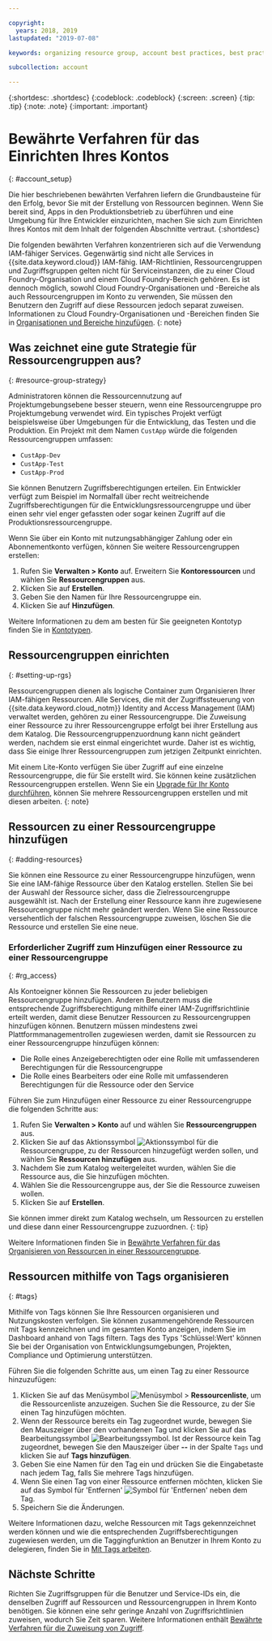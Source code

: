 ```yaml
---

copyright:
  years: 2018, 2019
lastupdated: "2019-07-08"

keywords: organizing resource group, account best practices, best practices account

subcollection: account

---
```


{:shortdesc: .shortdesc}
{:codeblock: .codeblock}
{:screen: .screen}
{:tip: .tip}
{:note: .note}
{:important: .important}


# Bewährte Verfahren für das Einrichten Ihres Kontos
{: #account_setup}

Die hier beschriebenen bewährten Verfahren liefern die Grundbausteine für den Erfolg, bevor Sie mit der Erstellung von Ressourcen beginnen. Wenn Sie bereit sind, Apps in den Produktionsbetrieb zu überführen und eine Umgebung für Ihre Entwickler einzurichten, machen Sie sich zum Einrichten Ihres Kontos mit dem Inhalt der folgenden Abschnitte vertraut.
{:shortdesc}

Die folgenden bewährten Verfahren konzentrieren sich auf die Verwendung IAM-fähiger Services. Gegenwärtig sind nicht alle Services in {{site.data.keyword.cloud}} IAM-fähig. IAM-Richtlinien, Ressourcengruppen und Zugriffsgruppen gelten nicht für Serviceinstanzen, die zu einer Cloud Foundry-Organisation und einem Cloud Foundry-Bereich gehören. Es ist dennoch möglich, sowohl Cloud Foundry-Organisationen und -Bereiche als auch Ressourcengruppen im Konto zu verwenden, Sie müssen den Benutzern den Zugriff auf diese Ressourcen jedoch separat zuweisen. Informationen zu Cloud Foundry-Organisationen und -Bereichen finden Sie in [Organisationen und Bereiche hinzufügen](/docs/account?topic=account-orgsspacesusers).
{: note}

## Was zeichnet eine gute Strategie für Ressourcengruppen aus?
{: #resource-group-strategy}

Administratoren können die Ressourcennutzung auf Projektumgebungsebene besser steuern, wenn eine Ressourcengruppe pro Projektumgebung verwendet wird. Ein typisches Projekt verfügt beispielsweise über Umgebungen für die Entwicklung, das Testen und die Produktion. Ein Projekt mit dem Namen `CustApp` würde die folgenden Ressourcengruppen umfassen:

* `CustApp-Dev`
* `CustApp-Test`
* `CustApp-Prod`

Sie können Benutzern Zugriffsberechtigungen erteilen. Ein Entwickler verfügt zum Beispiel im Normalfall über recht weitreichende Zugriffsberechtigungen für die Entwicklungsressourcengruppe und über einen sehr viel enger gefassten oder sogar keinen Zugriff auf die Produktionsressourcengruppe.

Wenn Sie über ein Konto mit nutzungsabhängiger Zahlung oder ein Abonnementkonto verfügen, können Sie weitere Ressourcengruppen erstellen:

1. Rufen Sie **Verwalten > Konto** auf. Erweitern Sie **Kontoressourcen** und wählen Sie **Ressourcengruppen** aus.
3. Klicken Sie auf **Erstellen**.
4. Geben Sie den Namen für Ihre Ressourcengruppe ein.
5. Klicken Sie auf **Hinzufügen**.

Weitere Informationen zu dem am besten für Sie geeigneten Kontotyp finden Sie in [Kontotypen](/docs/account?topic=account-accounts).


## Ressourcengruppen einrichten
{: #setting-up-rgs}

Ressourcengruppen dienen als logische Container zum Organisieren Ihrer IAM-fähigen Ressourcen. Alle Services, die mit der Zugriffssteuerung von {{site.data.keyword.cloud_notm}} Identity and Access Management (IAM) verwaltet werden, gehören zu einer Ressourcengruppe. Die Zuweisung einer Ressource zu ihrer Ressourcengruppe erfolgt bei ihrer Erstellung aus dem Katalog. Die Ressourcengruppenzuordnung kann nicht geändert werden, nachdem sie erst einmal eingerichtet wurde. Daher ist es wichtig, dass Sie einige Ihrer Ressourcengruppen zum jetzigen Zeitpunkt einrichten.

Mit einem Lite-Konto verfügen Sie über Zugriff auf eine einzelne Ressourcengruppe, die für Sie erstellt wird. Sie können keine zusätzlichen Ressourcengruppen erstellen. Wenn Sie ein [Upgrade für Ihr Konto durchführen](/docs/account?topic=account-upgrading-account), können Sie mehrere Ressourcengruppen erstellen und mit diesen arbeiten.
{: note}


## Ressourcen zu einer Ressourcengruppe hinzufügen
{: #adding-resources}

Sie können eine Ressource zu einer Ressourcengruppe hinzufügen, wenn Sie eine IAM-fähige Ressource über den Katalog erstellen. Stellen Sie bei der Auswahl der Ressource sicher, dass die Zielressourcengruppe ausgewählt ist. Nach der Erstellung einer Ressource kann ihre zugewiesene Ressourcengruppe nicht mehr geändert werden. Wenn Sie eine Ressource versehentlich der falschen Ressourcengruppe zuweisen, löschen Sie die Ressource und erstellen Sie eine neue.

### Erforderlicher Zugriff zum Hinzufügen einer Ressource zu einer Ressourcengruppe
{: #rg_access}

Als Kontoeigner können Sie Ressourcen zu jeder beliebigen Ressourcengruppe hinzufügen. Anderen Benutzern muss die entsprechende Zugriffsberechtigung mithilfe einer IAM-Zugriffsrichtlinie erteilt werden, damit diese Benutzer Ressourcen zu Ressourcengruppen hinzufügen können. Benutzern müssen mindestens zwei Plattformmanagementrollen zugewiesen werden, damit sie Ressourcen zu einer Ressourcengruppe hinzufügen können:

* Die Rolle eines Anzeigeberechtigten oder eine Rolle mit umfassenderen Berechtigungen für die Ressourcengruppe
* Die Rolle eines Bearbeiters oder eine Rolle mit umfassenderen Berechtigungen für die Ressource oder den Service

Führen Sie zum Hinzufügen einer Ressource zu einer Ressourcengruppe die folgenden Schritte aus:

1. Rufen Sie **Verwalten > Konto** auf und wählen Sie **Ressourcengruppen** aus.
2. Klicken Sie auf das Aktionssymbol ![Aktionssymbol](../icons/action-menu-icon.svg) für die Ressourcengruppe, zu der Ressourcen hinzugefügt werden sollen, und wählen Sie **Ressourcen hinzufügen** aus.
3. Nachdem Sie zum Katalog weitergeleitet wurden, wählen Sie die Ressource aus, die Sie hinzufügen möchten.
4. Wählen Sie die Ressourcengruppe aus, der Sie die Ressource zuweisen wollen.
5. Klicken Sie auf **Erstellen**.

Sie können immer direkt zum Katalog wechseln, um Ressourcen zu erstellen und diese dann einer Ressourcengruppe zuzuordnen.
{: tip}

Weitere Informationen finden Sie in [Bewährte Verfahren für das Organisieren von Ressourcen in einer Ressourcengruppe](/docs/resources?topic=resources-bp_resourcegroups).


## Ressourcen mithilfe von Tags organisieren
{: #tags}

Mithilfe von Tags können Sie Ihre Ressourcen organisieren und Nutzungskosten verfolgen. Sie können zusammengehörende Ressourcen mit Tags kennzeichnen und im gesamten Konto anzeigen, indem Sie im Dashboard anhand von Tags filtern. Tags des Typs 'Schlüssel:Wert' können Sie bei der Organisation von Entwicklungsumgebungen, Projekten, Compliance und Optimierung unterstützen.

Führen Sie die folgenden Schritte aus, um einen Tag zu einer Ressource hinzuzufügen:

1. Klicken Sie auf das Menüsymbol ![Menüsymbol](../icons/icon_hamburger.svg) > **Ressourcenliste**, um die Ressourcenliste anzuzeigen. Suchen Sie die Ressource, zu der Sie einen Tag hinzufügen möchten.
2. Wenn der Ressource bereits ein Tag zugeordnet wurde, bewegen Sie den Mauszeiger über den vorhandenen Tag und klicken Sie auf das Bearbeitungssymbol ![Bearbeitungssymbol](../icons/edit-tagging.svg). Ist der Ressource kein Tag zugeordnet, bewegen Sie den Mauszeiger über **--** in der Spalte `Tags` und klicken Sie auf **Tags hinzufügen**.
3. Geben Sie eine Namen für den Tag ein und drücken Sie die Eingabetaste nach jedem Tag, falls Sie mehrere Tags hinzufügen.
4. Wenn Sie einen Tag von einer Ressource entfernen möchten, klicken Sie auf das Symbol für 'Entfernen' ![Symbol für 'Entfernen'](../icons/close-tagging.svg) neben dem Tag.
5. Speichern Sie die Änderungen.

Weitere Informationen dazu, welche Ressourcen mit Tags gekennzeichnet werden können und wie die entsprechenden Zugriffsberechtigungen zugewiesen werden, um die Taggingfunktion an Benutzer in Ihrem Konto zu delegieren, finden Sie in [Mit Tags arbeiten](/docs/resources?topic=resources-tag).


## Nächste Schritte

Richten Sie Zugriffsgruppen für die Benutzer und Service-IDs ein, die denselben Zugriff auf Ressourcen und Ressourcengruppen in Ihrem Konto benötigen. Sie können eine sehr geringe Anzahl von Zugriffsrichtlinien zuweisen, wodurch Sie Zeit sparen. Weitere Informationen enthält [Bewährte Verfahren für die Zuweisung von Zugriff](/docs/iam?topic=iam-account_setup).
